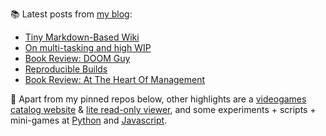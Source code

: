 
📚 Latest posts from <a href="https://blog.kartones.net/">my blog</a>:

<!--START_SECTION:blogposts-->
* [Tiny Markdown-Based Wiki](https:&#x2F;&#x2F;blog.kartones.net&#x2F;post&#x2F;tiny-markdown-wiki&#x2F;)
* [On multi-tasking and high WIP](https:&#x2F;&#x2F;blog.kartones.net&#x2F;post&#x2F;multitasking-and-high-wip&#x2F;)
* [Book Review: DOOM Guy](https:&#x2F;&#x2F;blog.kartones.net&#x2F;post&#x2F;book-review-doom-guy-john-romero&#x2F;)
* [Reproducible Builds](https:&#x2F;&#x2F;blog.kartones.net&#x2F;post&#x2F;reproducible-builds&#x2F;)
* [Book Review: At The Heart Of Management](https:&#x2F;&#x2F;blog.kartones.net&#x2F;post&#x2F;book-review-at-the-heart-of-management&#x2F;)
<!--END_SECTION:blogposts-->


📌 Apart from my pinned repos below, other highlights are a [videogames catalog website](https://github.com/Kartones/finished-games#finished-games) & [lite read-only viewer](https://github.com/Kartones/fg-viewer#finished-games-viewer), and some experiments + scripts + mini-games at [Python](https://github.com/Kartones/python#python-assorted-code) and [Javascript](https://github.com/Kartones/JSAssorted#javascript-assorted-code).

